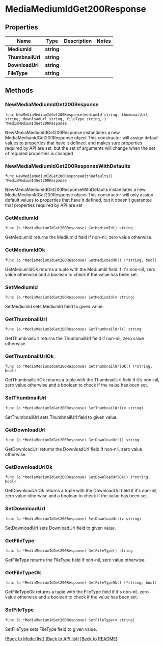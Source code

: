 # MediaMediumIdGet200Response

## Properties

Name | Type | Description | Notes
------------ | ------------- | ------------- | -------------
**MediumId** | **string** |  | 
**ThumbnailUrl** | **string** |  | 
**DownloadUrl** | **string** |  | 
**FileType** | **string** |  | 

## Methods

### NewMediaMediumIdGet200Response

`func NewMediaMediumIdGet200Response(mediumId string, thumbnailUrl string, downloadUrl string, fileType string, ) *MediaMediumIdGet200Response`

NewMediaMediumIdGet200Response instantiates a new MediaMediumIdGet200Response object
This constructor will assign default values to properties that have it defined,
and makes sure properties required by API are set, but the set of arguments
will change when the set of required properties is changed

### NewMediaMediumIdGet200ResponseWithDefaults

`func NewMediaMediumIdGet200ResponseWithDefaults() *MediaMediumIdGet200Response`

NewMediaMediumIdGet200ResponseWithDefaults instantiates a new MediaMediumIdGet200Response object
This constructor will only assign default values to properties that have it defined,
but it doesn't guarantee that properties required by API are set

### GetMediumId

`func (o *MediaMediumIdGet200Response) GetMediumId() string`

GetMediumId returns the MediumId field if non-nil, zero value otherwise.

### GetMediumIdOk

`func (o *MediaMediumIdGet200Response) GetMediumIdOk() (*string, bool)`

GetMediumIdOk returns a tuple with the MediumId field if it's non-nil, zero value otherwise
and a boolean to check if the value has been set.

### SetMediumId

`func (o *MediaMediumIdGet200Response) SetMediumId(v string)`

SetMediumId sets MediumId field to given value.


### GetThumbnailUrl

`func (o *MediaMediumIdGet200Response) GetThumbnailUrl() string`

GetThumbnailUrl returns the ThumbnailUrl field if non-nil, zero value otherwise.

### GetThumbnailUrlOk

`func (o *MediaMediumIdGet200Response) GetThumbnailUrlOk() (*string, bool)`

GetThumbnailUrlOk returns a tuple with the ThumbnailUrl field if it's non-nil, zero value otherwise
and a boolean to check if the value has been set.

### SetThumbnailUrl

`func (o *MediaMediumIdGet200Response) SetThumbnailUrl(v string)`

SetThumbnailUrl sets ThumbnailUrl field to given value.


### GetDownloadUrl

`func (o *MediaMediumIdGet200Response) GetDownloadUrl() string`

GetDownloadUrl returns the DownloadUrl field if non-nil, zero value otherwise.

### GetDownloadUrlOk

`func (o *MediaMediumIdGet200Response) GetDownloadUrlOk() (*string, bool)`

GetDownloadUrlOk returns a tuple with the DownloadUrl field if it's non-nil, zero value otherwise
and a boolean to check if the value has been set.

### SetDownloadUrl

`func (o *MediaMediumIdGet200Response) SetDownloadUrl(v string)`

SetDownloadUrl sets DownloadUrl field to given value.


### GetFileType

`func (o *MediaMediumIdGet200Response) GetFileType() string`

GetFileType returns the FileType field if non-nil, zero value otherwise.

### GetFileTypeOk

`func (o *MediaMediumIdGet200Response) GetFileTypeOk() (*string, bool)`

GetFileTypeOk returns a tuple with the FileType field if it's non-nil, zero value otherwise
and a boolean to check if the value has been set.

### SetFileType

`func (o *MediaMediumIdGet200Response) SetFileType(v string)`

SetFileType sets FileType field to given value.



[[Back to Model list]](../README.md#documentation-for-models) [[Back to API list]](../README.md#documentation-for-api-endpoints) [[Back to README]](../README.md)


